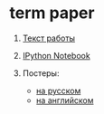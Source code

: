 # term paper

1. [Текст работы](https://github.com/olyagnilova/term-paper/blob/master/gnilova-term-paper-2-year.pdf)

2. [IPython Notebook](https://github.com/olyagnilova/term-paper/blob/master/notebook.ipynb)

3. Постеры:
    * [на русском](https://github.com/olyagnilova/term-paper/blob/master/poster_rus.pdf)
    * [на английском](https://github.com/olyagnilova/term-paper/blob/master/poster_eng.pdf)

